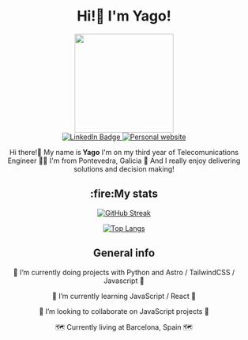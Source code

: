 <h1 align="center">Hi!👋 I'm Yago!</h1>

<div id="header" align="center">
  <img src="https://media.giphy.com/media/JqmupuTVZYaQX5s094/giphy.gif?cid=ecf05e47prbjqb78cu8wmxl8j935hmkuyf93tkhqb1qpv2bk&ep=v1_gifs_search&rid=giphy.gif&ct=g" width="200"/>
</div>

<div id="badges" align="center">
  <a href="https://www.linkedin.com/in/yago-carballo/">
    <img src="https://img.shields.io/badge/LinkedIn-blue?style=for-the-badge&logo=linkedin&logoColor=white" alt="LinkedIn Badge"/>
  </a>
  <a href="https://www.yagocarballo.com">
    <img src="https://img.shields.io/badge/Website-white?style=for-the-badge" alt="Personal website"/>
  </a>
</div>

<p align="center">Hi there!👋 My name is<strong> Yago</strong> I'm on my third year of Telecomunications Engineer 🙇‍♂️ I'm from Pontevedra, Galicia 📍 And I really enjoy delivering solutions and decision making!</p>

<div align="center">
  <h2>:fire:My stats</h2>
  
  [![GitHub Streak](http://github-readme-streak-stats.herokuapp.com?user=Yagouch&theme=dark&background=000000)](https://git.io/streak-stats)
  
  [![Top Langs](https://github-readme-stats.vercel.app/api/top-langs/?username=Yagouch&layout=compact&theme=vision-friendly-dark)](https://github.com/anuraghazra/github-readme-stats)
</div>

<div align="center">
  <h2>General info</h2>
  <div>
    <p>🔭 I’m currently doing projects with Python and Astro / TailwindCSS / Javascript 🔭</p>
    <p>🌱 I’m currently learning JavaScript / React 🌱</p>
    <p>👯 I’m looking to collaborate on JavaScript projects 👯</p>
    <p>🗺️ Currently living at Barcelona, Spain 🗺️</p>
  </div>
</div>
